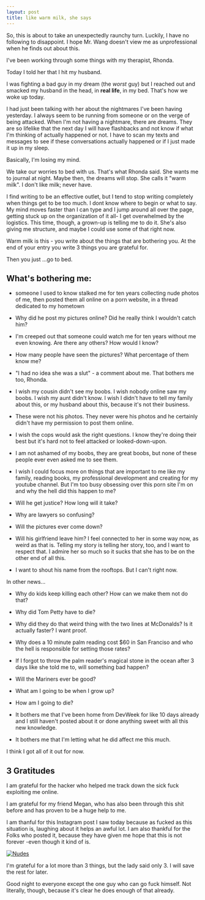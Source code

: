 ```yaml
---
layout: post
title: like warm milk, she says
---
```


So, this is about to take an unexpectedly raunchy turn. Luckily, I have no following to disappoint. I hope Mr. Wang doesn't view me as unprofessional when he finds out about this. 

I've been working through some things with my therapist, Rhonda. 

Today I told her that I hit my husband. 

I was fighting a bad guy in my dream (the *worst* guy) but I reached out and smacked my husband in the head, in **real life**, in my bed. That's how we woke up today. 

I had just been talking with her about the nightmares I've been having yesterday. I always seem to be running from someone or on the verge of being attacked. When I'm not having a nightmare, there are dreams. They are so lifelike that the next day I will have flashbacks and not know if what I'm thinking of actually happened or not. I have to scan my texts and messages to see if these conversations actually happened or if I just made it up in my sleep.

Basically, I'm losing my mind. 

We take our worries to bed with us. That's what Rhonda said. She wants me to journal at night. Maybe then, the dreams will stop. She calls it "warm milk". I don't like milk; never have. 

I find writing to be an effective outlet, but I tend to stop writing completely when things get to be too much. I dont know where to begin or what to say. My mind moves faster than I can type and I jump around all over the page, getting stuck up on the organization of it all- I get overwhelmed by the logistics. This time, though, a grown-up is telling me to do it. She's also giving me structure, and maybe I could use some of that right now. 

Warm milk is this - you write about the things that are bothering you. At the end of your entry you write 3 things you are grateful for. 

Then you just ...go to bed. 

## What's bothering me:

- someone I used to know stalked me for ten years collecting nude photos of me, then posted them all online on a porn website, in a thread dedicated to my hometown 

- Why did he post my pictures online? Did he really think I wouldn't catch him? 

- I'm creeped out that someone could watch me for ten years without me even knowing. Are there any others? How would I know?

- How many people have seen the pictures? What percentage of them know me?

- "I had no idea she was a slut" - a comment about me. That bothers me too, Rhonda. 

- I wish my cousin didn't see my boobs. I wish nobody online saw my boobs. I wish my aunt didn't know. I wish I didn't have to tell my family about this, or my husband about this, because it's not their business. 

- These were not his photos. They never were his photos and he certainly didn't have my permission to post them online. 

- I wish the cops would ask the right questions. I know they're doing their best but it's hard not to feel attacked or looked-down-upon. 

- I am not ashamed of my boobs, they are great boobs, but none of these people ever even asked me to see them. 

- I wish I could focus more on things that are important to me like my family, reading books, my professional development and creating for my youtube channel. But I'm too busy obsessing over this porn site I'm on and why the hell did this happen to me?

- Will he get justice? How long will it take?

- Why are lawyers so confusing? 

- Will the pictures ever come down?

- Will his girlfriend leave him? I feel connected to her in some way now, as weird as that is. Telling my story is telling her story, too, and I want to respect that. I admire her so much so it sucks that she has to be on the other end of all this. 

- I want to shout his name from the rooftops. But I can't right now.
 
In other news...  

- Why do kids keep killing each other? How can we make them not do that?

- Why did Tom Petty have to die?  

- Why did they do that weird thing with the two lines at McDonalds? Is it actually faster? I want proof. 

- Why does a 10 minute palm reading cost $60 in San Franciso and who the hell is responsible for setting those rates?

- If I forgot to throw the palm reader's magical stone in the ocean after 3 days like she told me to, will something bad happen?

- Will the Mariners ever be good?

- What am I going to be when I grow up? 

- How am I going to die? 

- It bothers me that I've been home from DevWeek for like 10 days already and I still haven't posted about it or done anything sweet with all this new knowledge. 
- It bothers me that I'm letting what he did affect me this much. 

I think I got all of it out for now. 


## 3 Gratitudes

I am grateful for the hacker who helped me track down the sick fuck exploiting me online. 

I am grateful for my friend Megan, who has also been through this shit before and has proven to be a huge help to me. 

I am thanful for this Instagram post I saw today because as fucked as this situation is, laughing about it helps an awful lot. I am also thankful for the Folks who posted it, because they have given me hope that this is not forever -even though it kind of is. 

[![Nudes](https://github.com/kdawgy/kdawgy.github.io/blob/master/_posts/assets/noodz.jpeg?raw=true)](https://www.instagram.com/p/BfG1xbFj1AM/?taken-by=thebadass_army)



I'm grateful for a lot more than 3 things, but the lady said only 3. I will save the rest for later. 

Good night to everyone except the one guy who can go fuck himself. Not literally, though, because it's clear he does enough of that already. 



